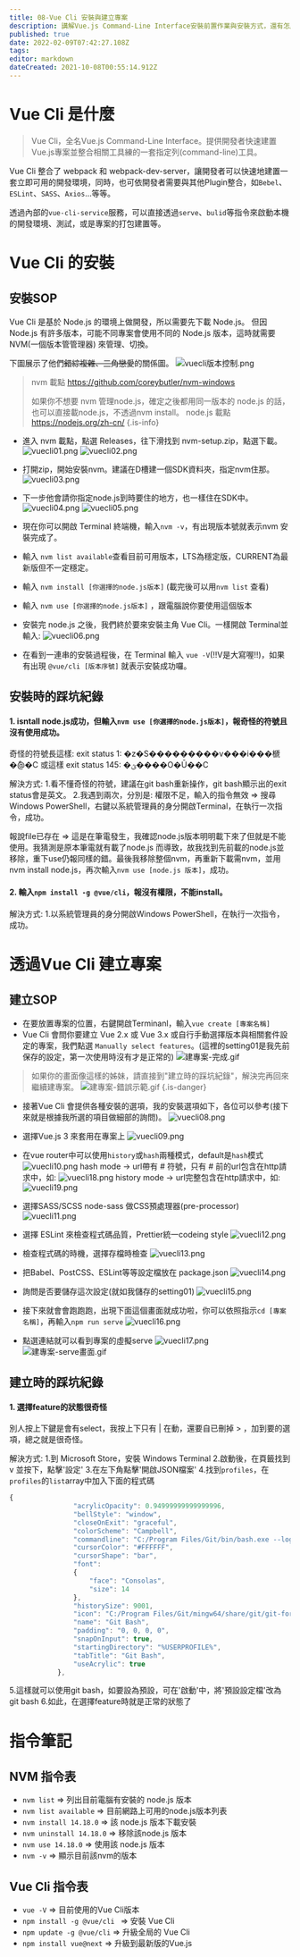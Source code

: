 ```yaml
---
title: 08-Vue Cli 安裝與建立專案
description: 講解Vue.js Command-Line Interface安裝前置作業與安裝方式，還有怎麼建立專案。
published: true
date: 2022-02-09T07:42:27.108Z
tags: 
editor: markdown
dateCreated: 2021-10-08T00:55:14.912Z
---
```


# Vue Cli 是什麼

> Vue Cli，全名Vue.js Command-Line Interface。提供開發者快速建置Vue.js專案並整合相關工具練的一套指定列(command-line)工具。


Vue Cli 整合了 webpack 和 webpack-dev-server，讓開發者可以快速地建置一套立即可用的開發環境，同時，也可依開發者需要與其他Plugin整合，如`Bebel`、`ESLint`、`SASS`、`Axios`...等等。

透過內部的`vue-cli-service`服務，可以直接透過`serve`、`bulid`等指令來啟動本機的開發環境、測試，或是專案的打包建置等。

# Vue Cli 的安裝

## 安裝SOP
Vue Cli 是基於 Node.js 的環境上做開發，所以需要先下載 Node.js。
但因 Node.js 有許多版本，可能不同專案會使用不同的 Node.js 版本，這時就需要 NVM(一個版本管管理器) 來管理、切換。 

下圖展示了他們~~錯綜複雜、三角戀愛~~的關係圖。
![vuecli版本控制.png](http://192.168.25.60:8000/files/file_storage/1fd43e94.png)

> nvm 載點 https://github.com/coreybutler/nvm-windows
> 
> 如果你不想要 nvm 管理node.js，確定之後都用同一版本的 node.js 的話，也可以直接載node.js，不透過nvm install。
> node.js 載點 https://nodejs.org/zh-cn/
{.is-info}

- 進入 nvm 載點，點選 Releases，往下滑找到 nvm-setup.zip，點選下載。
![vuecli01.png](http://192.168.25.60:8000/files/file_storage/97c250b3.png)
![vuecli02.png](http://192.168.25.60:8000/files/file_storage/5ab201ca.png)

- 打開zip，開始安裝nvm。建議在D槽建一個SDK資料夾，指定nvm住那。
![vuecli03.png](http://192.168.25.60:8000/files/file_storage/34228bed.png)

- 下一步他會請你指定node.js到時要住的地方，也一樣住在SDK中。
![vuecli04.png](http://192.168.25.60:8000/files/file_storage/34228bed.png)
![vuecli05.png](http://192.168.25.60:8000/files/file_storage/50037f9c.png)
- 現在你可以開啟 Terminal 終端機，輸入`nvm -v`，有出現版本號就表示nvm 安裝完成了。
- 輸入 `nvm list available`查看目前可用版本，LTS為穩定版，CURRENT為最新版但不一定穩定。
- 輸入 `nvm install [你選擇的node.js版本]` (載完後可以用`nvm list` 查看)
- 輸入 `nvm use [你選擇的node.js版本]` ，跟電腦說你要使用這個版本
- 安裝完 node.js 之後，我們終於要來安裝主角 Vue Cli。一樣開啟 Terminal並輸入:
![vuecli06.png](http://192.168.25.60:8000/files/file_storage/e2afe736.png)
- 在看到一連串的安裝過程後，在 Terminal 輸入 `vue -V`(!!V是大寫喔!!)，如果有出現 `@vue/cli [版本序號]` 就表示安裝成功囉。

## 安裝時的踩坑紀錄
#### 1. isntall node.js成功，但輸入`nvm use [你選擇的node.js版本]`，報奇怪的符號且沒有使用成功。

奇怪的符號長這樣:
exit status 1: �z�S���������v���i���榹�ާ@�C 
或這樣
exit status 145: �ؿ����O�Ū��C

解決方式:
1.看不懂奇怪的符號，建議在git bash重新操作，git bash顯示出的exit status會是英文。
2.我遇到兩次，分別是:
權限不足，輸入的指令無效 &rArr; 
搜尋Windows PowerShell，右鍵以系統管理員的身分開啟Terminal，在執行一次指令，成功。

報說file已存在 &rArr; 
這是在筆電發生，我確認node.js版本明明載下來了但就是不能使用。我猜測是原本筆電就有載了node.js 而導致，故我找到先前載的node.js並移除，重下use仍報同樣的錯。最後我移除整個nvm，再重新下載需nvm，並用nvm install node.js，再次輸入`nvm use [node.js 版本]`，成功。

#### 2. 輸入`npm install -g @vue/cli`，報沒有權限，不能install。

解決方式:
1.以系統管理員的身分開啟Windows PowerShell，在執行一次指令，成功。

# 透過Vue Cli 建立專案
## 建立SOP
- 在要放置專案的位置，右鍵開啟Terminanl，輸入`vue create [專案名稱]`
- Vue Cli 會問你要建立 Vue 2.x 或 Vue 3.x 或自行手動選擇版本與相關套件設定的專案，我們點選 `Manually select features`。(這裡的setting01是我先前保存的設定，第一次使用時沒有才是正常的)
![建專案-完成.gif](http://192.168.25.60:8000/files/file_storage/14f94a9a.gif)

> 如果你的畫面像這樣的姊妹，請直接到"建立時的踩坑紀錄"，解決完再回來繼續建專案。
![建專案-錯誤示範.gif](http://192.168.25.60:8000/files/file_storage/16463d45.gif)
{.is-danger}

- 接著Vue Cli 會提供各種安裝的選項，我的安裝選項如下，各位可以參考(接下來就是根據我所選的項目做細部的詢問)。
![vuecli08.png](http://192.168.25.60:8000/files/file_storage/84e5e234.png)
- 選擇Vue.js 3 來套用在專案上
![vuecli09.png](http://192.168.25.60:8000/files/file_storage/cd71e733.png)

- 在vue router中可以使用`history`或`hash`兩種模式，default是`hash`模式
![vuecli10.png](http://192.168.25.60:8000/files/file_storage/8ee334c5.png)
hash mode -> url帶有 # 符號，只有 # 前的url包含在http請求中，如:
![vuecli18.png](http://192.168.25.60:8000/files/file_storage/28e8f69a.png)
history mode -> url完整包含在http請求中，如:
![vuecli19.png](http://192.168.25.60:8000/files/file_storage/834729a5.png)
- 選擇SASS/SCSS node-sass 做CSS預處理器(pre-processor)
![vuecli11.png](http://192.168.25.60:8000/files/file_storage/13056ebb.png)

- 選擇 ESLint 來檢查程式碼品質，Prettier統一codeing style
![vuecli12.png](http://192.168.25.60:8000/files/file_storage/8d32c873.png)

- 檢查程式碼的時機，選擇存檔時檢查
![vuecli13.png](http://192.168.25.60:8000/files/file_storage/a867310c.png)

- 把Babel、PostCSS、ESLint等等設定檔放在 package.json
![vuecli14.png](http://192.168.25.60:8000/files/file_storage/be096606.png)

- 詢問是否要儲存這次設定(就如我儲存的setting01)
![vuecli15.png](http://192.168.25.60:8000/files/file_storage/cca517b1.png)

- 接下來就會會跑跑跑，出現下面這個畫面就成功啦，你可以依照指示`cd [專案名稱]`，再輸入`npm run serve`
![vuecli16.png](http://192.168.25.60:8000/files/file_storage/5af1aebc.png)

- 點選連結就可以看到專案的虛擬serve
![vuecli17.png](http://192.168.25.60:8000/files/file_storage/01c0569e.png)
![建專案-serve畫面.gif](http://192.168.25.60:8000/files/file_storage/cd7127b9.gif)

## 建立時的踩坑紀錄
#### 1. 選擇feature的狀態很奇怪
別人按上下鍵是會有select，我按上下只有 | 在動，還要自已刪掉 > ，加到要的選項，總之就是很奇怪。

解決方式:
1.到 Microsoft Store，安裝 Windows Terminal
2.啟動後，在頁籤找到 v 並按下，點擊'設定'
3.在左下角點擊'開啟JSON檔案'
4.找到`profiles`，在`profiles`的`list`array中加入下面的程式碼
```javascript
{
                "acrylicOpacity": 0.94999999999999996,
                "bellStyle": "window",
                "closeOnExit": "graceful",
                "colorScheme": "Campbell",
                "commandline": "C:/Program Files/Git/bin/bash.exe --login -i",
                "cursorColor": "#FFFFFF",
                "cursorShape": "bar",
                "font": 
                {
                    "face": "Consolas",
                    "size": 14
                },
                "historySize": 9001,
                "icon": "C:/Program Files/Git/mingw64/share/git/git-for-windows.ico",
                "name": "Git Bash",
                "padding": "0, 0, 0, 0",
                "snapOnInput": true,
                "startingDirectory": "%USERPROFILE%",
                "tabTitle": "Git Bash",
                "useAcrylic": true
            },
```
5.這樣就可以使用git bash，如要設為預設，可在'啟動'中，將'預設設定檔'改為git bash
6.如此，在選擇feature時就是正常的狀態了

# 指令筆記
## NVM 指令表
- `nvm list` &rArr; 列出目前電腦有安裝的 node.js 版本
- `nvm list available` &rArr; 目前網路上可用的node.js版本列表
- `nvm install 14.18.0` &rArr; 該 node.js 版本下載安裝
- `nvm uninstall 14.18.0` &rArr; 移除該node.js 版本
- `nvm use 14.18.0` &rArr; 使用該 node.js 版本
- `nvm -v` &rArr; 顯示目前該nvm的版本 

## Vue Cli 指令表
- `vue -V` &rArr; 目前使用的Vue Cli版本
- `npm install -g @vue/cli ` &rArr; 安裝 Vue Cli
- `npm update -g @vue/cli` &rArr; 升級全局的 Vue Cli 
- `npm install vue@next` &rArr; 升級到最新版的Vue.js


